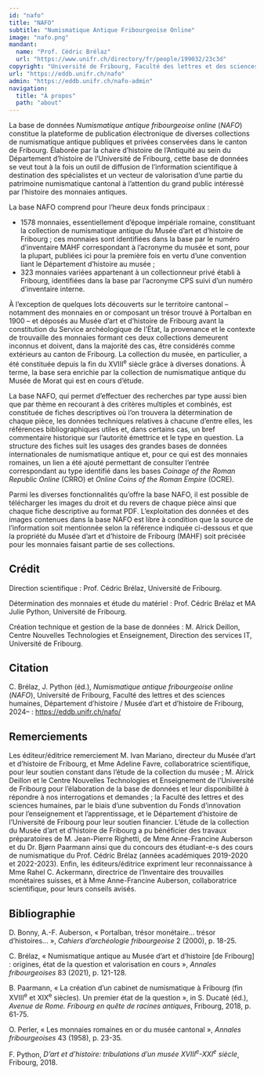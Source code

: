 ```yaml
---
id: "nafo"
title: "NAFO"
subtitle: "Numismatique Antique Fribourgeoise Online"
image: "nafo.png"
mandant:
  name: "Prof. Cédric Brélaz"
  url: "https://www.unifr.ch/directory/fr/people/199032/23c3d"
copyright: "Université de Fribourg, Faculté des lettres et des sciences humaines, Département d’histoire / Musée d’art et d’histoire de Fribourg"
url: "https://eddb.unifr.ch/nafo"
admin: "https://eddb.unifr.ch/nafo-admin"
navigation:
  title: "À propos"
  path: "about"
---
```


La base de données *Numismatique antique fribourgeoise online* (*NAFO*) constitue la plateforme de publication électronique de diverses collections de numismatique antique publiques et privées conservées dans le canton de Fribourg. Élaborée par la chaire d’histoire de l’Antiquité au sein du Département d’histoire de l’Université de Fribourg, cette base de données se veut tout à la fois un outil de diffusion de l’information scientifique à destination des spécialistes et un vecteur de valorisation d’une partie du patrimoine numismatique cantonal à l’attention du grand public intéressé par l’histoire des monnaies antiques.

<!--more-->

La base NAFO comprend pour l’heure deux fonds principaux :

- 1578 monnaies, essentiellement d’époque impériale romaine, constituant la collection de numismatique antique du Musée d’art et d’histoire de Fribourg ; ces monnaies sont identifiées dans la base par le numéro d’inventaire MAHF correspondant à l’acronyme du musée et sont, pour la plupart, publiées ici pour la première fois en vertu d’une convention liant le Département d’histoire au musée ;
- 323 monnaies variées appartenant à un collectionneur privé établi à Fribourg, identifiées dans la base par l’acronyme CPS suivi d’un numéro d’inventaire interne.

À l’exception de quelques lots découverts sur le territoire cantonal – notamment des monnaies en or composant un trésor trouvé à Portalban en 1900 – et déposés au Musée d’art et d’histoire de Fribourg avant la constitution du Service archéologique de l’État, la provenance et le contexte de trouvaille des monnaies formant ces deux collections demeurent inconnus et doivent, dans la majorité des cas, être considérés comme extérieurs au canton de Fribourg. La collection du musée, en particulier, a été constituée depuis la fin du XVIII<sup>e</sup> siècle grâce à diverses donations. À terme, la base sera enrichie par la collection de numismatique antique du Musée de Morat qui est en cours d’étude.

La base NAFO, qui permet d’effectuer des recherches par type aussi bien que par thème en recourant à des critères multiples et combinés, est constituée de fiches descriptives où l’on trouvera la détermination de chaque pièce, les données techniques relatives à chacune d’entre elles, les références bibliographiques utiles et, dans certains cas, un bref commentaire historique sur l’autorité émettrice et le type en question. La structure des fiches suit les usages des grandes bases de données internationales de numismatique antique et, pour ce qui est des monnaies romaines, un lien a été ajouté permettant de consulter l’entrée correspondant au type identifié dans les bases _Coinage of the Roman Republic Online_ (CRRO) et _Online Coins of the Roman Empire_ (OCRE).

Parmi les diverses fonctionnalités qu’offre la base NAFO, il est possible de télécharger les images du droit et du revers de chaque pièce ainsi que chaque fiche descriptive au format PDF. L’exploitation des données et des images contenues dans la base NAFO est libre à condition que la source de l’information soit mentionnée selon la référence indiquée ci-dessous et que la propriété du Musée d’art et d’histoire de Fribourg (MAHF) soit précisée pour les monnaies faisant partie de ses collections.

## Crédit

Direction scientifique : Prof. Cédric Brélaz, Université de Fribourg.

Détermination des monnaies et étude du matériel : Prof. Cédric Brélaz et MA Julie Python, Université de Fribourg.

Création technique et gestion de la base de données : M. Alrick Deillon, Centre Nouvelles Technologies et Enseignement, Direction des services IT, Université de Fribourg.

## Citation

C. Brélaz, J. Python (éd.), _Numismatique antique fribourgeoise online_ (_NAFO_), Université de Fribourg, Faculté des lettres et des sciences humaines, Département d’histoire / Musée d’art et d’histoire de Fribourg, 2024– : <https://eddb.unifr.ch/nafo/>

## Remerciements

Les éditeur/éditrice remerciement M. Ivan Mariano, directeur du Musée d’art et d’histoire de Fribourg, et Mme Adeline Favre, collaboratrice scientifique, pour leur soutien constant dans l’étude de la collection du musée ; M. Alrick Deillon et le Centre Nouvelles Technologies et Enseignement de l’Université de Fribourg pour l’élaboration de la base de données et leur disponibilité à répondre à nos interrogations et demandes ; la Faculté des lettres et des sciences humaines, par le biais d’une subvention du Fonds d’innovation pour l’enseignement et l’apprentissage, et le Département d’histoire de l’Université de Fribourg pour leur soutien financier. L’étude de la collection du Musée d’art et d’histoire de Fribourg a pu bénéficier des travaux préparatoires de M. Jean-Pierre Righetti, de Mme Anne-Francine Auberson et du Dr. Bjørn Paarmann ainsi que du concours des étudiant-e-s des cours de numismatique du Prof. Cédric Brélaz (années académiques 2019-2020 et 2022-2023). Enfin, les éditeurs/éditrice expriment leur reconnaissance à Mme Rahel C. Ackermann, directrice de l’Inventaire des trouvailles monétaires suisses, et à Mme Anne-Francine Auberson, collaboratrice scientifique, pour leurs conseils avisés.

## Bibliographie

D. Bonny, A.-F. Auberson, « Portalban, trésor monétaire… trésor d’histoires… », _Cahiers d’archéologie fribourgeoise_ 2 (2000), p. 18-25.

C. Brélaz, « Numismatique antique au Musée d’art et d’histoire \[de Fribourg\] : origines, état de la question et valorisation en cours », _Annales fribourgeoises_ 83 (2021), p. 121-128.

B. Paarmann, « La création d’un cabinet de numismatique à Fribourg (fin XVIII<sup>e</sup> et XIX<sup>e</sup> siècles). Un premier état de la question », in S. Ducaté (éd.), _Avenue de Rome. Fribourg en quête de racines antiques_, Fribourg, 2018, p. 61-75.

O. Perler, « Les monnaies romaines en or du musée cantonal », _Annales fribourgeoises_ 43 (1958), p. 23-35.

F. Python, _D’art et d’histoire: tribulations d’un musée XVIII<sup>e</sup>\-XXI<sup>e</sup> siècle_, Fribourg, 2018.